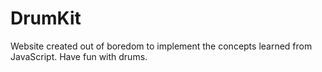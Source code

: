 # DrumKit
Website created out of boredom to implement the concepts learned from JavaScript. Have fun with drums.
